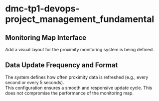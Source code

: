 # dmc-tp1-devops-project_management_fundamental

## Monitoring Map Interface

Add a visual layout for the proximity monitoring system is being defined.

## Data Update Frequency and Format

The system defines how often proximity data is refreshed (e.g., every second or every 5 seconds).  
This configuration ensures a smooth and responsive update cycle.
This does not compromise the performance of the monitoring map.
